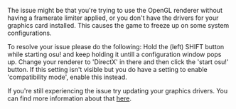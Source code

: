 The issue might be that you're trying to use the OpenGL renderer without having a framerate limiter applied, or you don't have the drivers for your graphics card installed. This causes the game to freeze up on some system configurations.

To resolve your issue please do the following:
Hold the (left) SHIFT button while starting osu! and keep holding it untill a configuration window pops up.
Change your renderer to 'DirectX' in there and then click the 'start osu!' button.
If this setting isn't visible but you do have a setting to enable 'compatibility mode', enable this instead.

If you're still experiencing the issue try updating your graphics drivers. You can find more information about that [here](https://osu.ppy.sh/wiki/GL_Support_Issues).